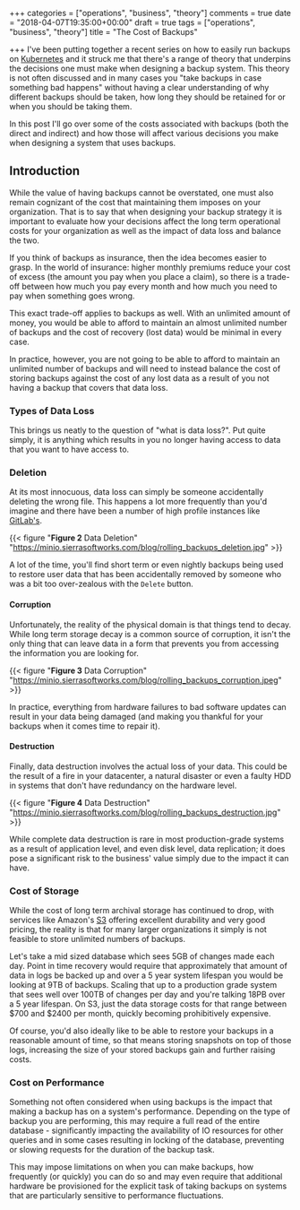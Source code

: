 +++
categories = ["operations", "business", "theory"]
comments = true
date = "2018-04-07T19:35:00+00:00"
draft = true
tags = ["operations", "business", "theory"]
title = "The Cost of Backups"

+++
I've been putting together a recent series on how to easily run backups
on [Kubernetes][] and it struck me that there's a range of theory that underpins
the decisions one must make when designing a backup system. This theory is
not often discussed and in many cases you "take backups in case something bad
happens" without having a clear understanding of why different backups should
be taken, how long they should be retained for or when you should be taking
them.

In this post I'll go over some of the costs associated with backups (both the
direct and indirect) and how those will affect various decisions you make when
designing a system that uses backups.

<!--more-->

## Introduction
While the value of having backups cannot be overstated, one must also remain
cognizant of the cost that maintaining them imposes on your organization. That
is to say that when designing your backup strategy it is important to evaluate
how your decisions affect the long term operational costs for your organization
as well as the impact of data loss and balance the two.

If you think of backups as insurance, then the idea becomes easier to
grasp. In the world of insurance: higher monthly premiums reduce your
cost of excess (the amount you pay when you place a claim), so there is a
trade-off between how much you pay every month and how much you need to pay
when something goes wrong.

This exact trade-off applies to backups as well. With an unlimited amount
of money, you would be able to afford to maintain an almost unlimited number
of backups and the cost of recovery (lost data) would be minimal in every
case.

In practice, however, you are not going to be able to afford to maintain an
unlimited number of backups and will need to instead balance the cost of storing
backups against the cost of any lost data as a result of you not having a backup
that covers that data loss.

### Types of Data Loss
This brings us neatly to the question of "what is data loss?". Put quite
simply, it is anything which results in you no longer having access to data
that you want to have access to.

### Deletion
At its most innocuous, data loss can simply be someone accidentally deleting
the wrong file. This happens a lot more frequently than you'd imagine and there
have been a number of high profile instances like [GitLab's][gitlab-database-loss].

{{< figure "**Figure 2** Data Deletion" "https://minio.sierrasoftworks.com/blog/rolling_backups_deletion.jpg" >}}

A lot of the time, you'll find short term or even nightly backups being used to
restore user data that has been accidentally removed by someone who was a bit too
over-zealous with the `Delete` button.

#### Corruption
Unfortunately, the reality of the physical domain is that things tend to decay. While
long term storage decay is a common source of corruption, it isn't the only thing that
can leave data in a form that prevents you from accessing the information you are looking
for.

{{< figure "**Figure 3** Data Corruption" "https://minio.sierrasoftworks.com/blog/rolling_backups_corruption.jpeg" >}}

In practice, everything from hardware failures to bad software updates can result in
your data being damaged (and making you thankful for your backups when it comes time
to repair it).

#### Destruction
Finally, data destruction involves the actual loss of your data. This could
be the result of a fire in your datacenter, a natural disaster or even a
faulty HDD in systems that don't have redundancy on the hardware level.

{{< figure "**Figure 4** Data Destruction" "https://minio.sierrasoftworks.com/blog/rolling_backups_destruction.jpg" >}}

While complete data destruction is rare in most production-grade systems
as a result of application level, and even disk level, data replication;
it does pose a significant risk to the business' value simply due to the
impact it can have.

### Cost of Storage
While the cost of long term archival storage has continued to drop, with
services like Amazon's [S3][] offering excellent durability and very good
pricing, the reality is that for many larger organizations it simply is not
feasible to store unlimited numbers of backups.

Let's take a mid sized database which sees 5GB of changes made each day. Point
in time recovery would require that approximately that amount of data in logs
be backed up and over a 5 year system lifespan you would be looking at 9TB of
backups. Scaling that up to a production grade system that sees well over 100TB
of changes per day and you're talking 18PB over a 5 year lifespan. On S3, just the
data storage costs for that range between $700 and $2400 per month, quickly becoming
prohibitively expensive.

Of course, you'd also ideally like to be able to restore your backups in a
reasonable amount of time, so that means storing snapshots on top of those logs,
increasing the size of your stored backups gain and further raising costs.

### Cost on Performance
Something not often considered when using backups is the impact that making
a backup has on a system's performance. Depending on the type of backup you
are performing, this may require a full read of the entire database - significantly
impacting the availability of IO resources for other queries and in some cases
resulting in locking of the database, preventing or slowing requests for the
duration of the backup task.

This may impose limitations on when you can make backups, how frequently (or quickly)
you can do so and may even require that additional hardware be provisioned for the
explicit task of taking backups on systems that are particularly sensitive to performance
fluctuations.

[gitlab-database-loss]: https://about.gitlab.com/2017/02/01/gitlab-dot-com-database-incident/
[Kubernetes]: https://kubernetes.io/
[S3]: https://aws.amazon.com/s3/